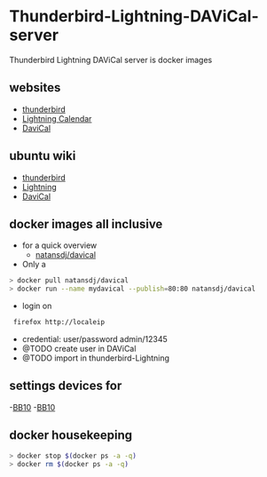 # Thunderbird-Lightning-DAViCal-server

Thunderbird Lightning DAViCal server is docker images

## websites

- [thunderbird](https://www.mozilla.org/de/thunderbird/)
- [Lightning Calendar](https://www.mozilla.org/en-US/projects/calendar/)
- [DaviCal](https://www.davical.org/)

## ubuntu wiki

- [thunderbird](https://wiki.ubuntuusers.de/Thunderbird/)
- [Lightning](https://wiki.ubuntuusers.de/Thunderbird/Lightning/)
- [DaviCal](https://wiki.ubuntuusers.de/DAViCal/)

## docker images all inclusive

- for a quick overview
  - [natansdj/davical](https://hub.docker.com/r/natansdj/davical/)
- Only a

```bash
> docker pull natansdj/davical
> docker run --name mydavical --publish=80:80 natansdj/davical
```

- login on

```bash
 firefox http://localeip
```

- credential: user/password admin/12345
- @TODO create user in DAViCal
- @TODO import in thunderbird-Lightning

## settings devices for

-[BB10](http://support.blackberry.com/kb/articleDetail?ArticleNumber=000033093)
-[BB10](https://www.a1blog.net/2013/05/08/blackberry-10-tipp-synchronisation-der-kontakte-und-termine-mit-der-icloud/)

## docker housekeeping

```bash
> docker stop $(docker ps -a -q)
> docker rm $(docker ps -a -q)
```